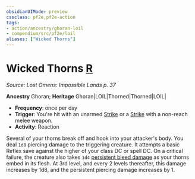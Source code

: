 ```yaml
---
obsidianUIMode: preview
cssclass: pf2e,pf2e-action
tags:
- action/ancestry/ghoran-loil
- compendium/src/pf2e/loil
aliases: ["Wicked Thorns"]
---
```

# Wicked Thorns [R](chapter-9-playing-the-game.md#Actions "Reaction")
*Source: Lost Omens: Impossible Lands p. 37*  

**Ancestry** Ghoran; **Heritage** Ghoran|LOIL|Thorned|Thorned|LOIL|
- **Frequency**: once per day
- **Trigger**: You're hit with an unarmed [Strike](strike.md) or a [Strike](strike.md) with a non-reach melee weapon.
- **Activity**: Reaction

Several of your thorns break off and hook into your attacker's body. You deal `1d8` piercing damage to the triggering creature. It attempts a basic Reflex save against the higher of your class DC or spell DC. On a critical failure, the creature also takes `1d4` [persistent bleed damage](conditions.md#Persistent%20Damage) as your thorns embed in its flesh. At 3rd level, and every 2 levels thereafter, this damage increases by 1d8, and the persistent piercing damage increases by 1.